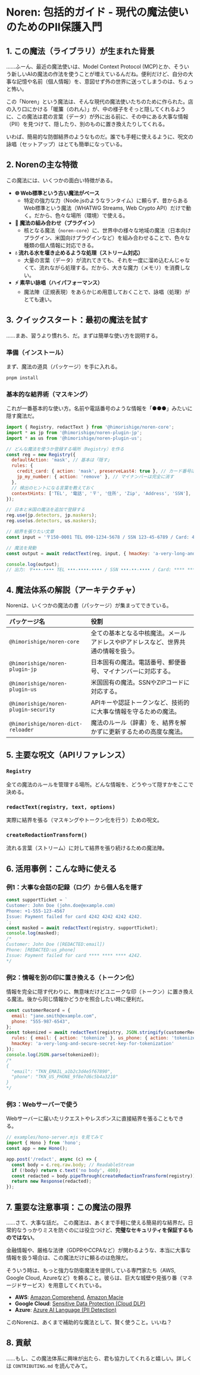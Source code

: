 # Noren: 包括的ガイド - 現代の魔法使いのためのPII保護入門

## 1. この魔法（ライブラリ）が生まれた背景

……ふーん、最近の魔法使いは、Model Context Protocol (MCP)とか、そういう新しいAIの魔法の作法を使うことが増えているんだね。便利だけど、自分の大事な記憶や名前（個人情報）を、意図せず外の世界に送ってしまうのは、ちょっと怖い。

この「Noren」という魔法は、そんな現代の魔法使いたちのために作られた。店の入り口にかける「暖簾（のれん）」が、中の様子をそっと隠してくれるように、この魔法は君の言葉（データ）が外に出る前に、その中にある大事な情報（PII）を見つけて、隠したり、別のものに置き換えたりしてくれる。

いわば、簡易的な防御結界のようなものだ。誰でも手軽に使えるように、呪文の詠唱（セットアップ）はとても簡単になっている。

## 2. Norenの主な特徴

この魔法には、いくつかの面白い特徴がある。

*   **🌐 Web標準という古い魔法がベース**
    *   特定の強力な力（Node.jsのようなランタイム）に頼らず、昔からあるWeb標準という魔法（WHATWG Streams, Web Crypto API）だけで動く。だから、色々な場所（環境）で使える。
*   **🧩 魔法の組み合わせ（プラグイン）**
    *   核となる魔法（`noren-core`）に、世界中の様々な地域の魔法（日本向けプラグイン、米国向けプラグインなど）を組み合わせることで、色々な種類の個人情報に対応できる。
*   **💧 流れる水を堰き止めるような処理（ストリーム対応）**
    *   大量の言葉（データ）が流れてきても、それを一度に溜め込むんじゃなくて、流れながら処理する。だから、大きな魔力（メモリ）を消費しない。
*   **⚡️ 素早い詠唱（ハイパフォーマンス）**
    *   魔法陣（正規表現）をあらかじめ用意しておくことで、詠唱（処理）がとても速い。

## 3. クイックスタート：最初の魔法を試す

……まあ、習うより慣れろ、だ。まずは簡単な使い方を説明する。

### 準備（インストール）

まず、魔法の道具（パッケージ）を手に入れる。

```sh
pnpm install
```

### 基本的な結界術（マスキング）

これが一番基本的な使い方。名前や電話番号のような情報を「●●●」みたいに隠す魔法だ。

```javascript
import { Registry, redactText } from '@himorishige/noren-core';
import * as jp from '@himorishige/noren-plugin-jp';
import * as us from '@himorishige/noren-plugin-us';

// どんな魔法を使うか登録する場所（Registry）を作る
const reg = new Registry({
  defaultAction: 'mask', // 基本は「隠す」
  rules: {
    credit_card: { action: 'mask', preserveLast4: true }, // カード番号は最後の4桁だけ見せる
    jp_my_number: { action: 'remove' }, // マイナンバーは完全に消す
  },
  // 検出のヒントになる言葉を教えておく
  contextHints: ['TEL', '電話', '〒', '住所', 'Zip', 'Address', 'SSN'],
});

// 日本と米国の魔法を追加で登録する
reg.use(jp.detectors, jp.maskers);
reg.use(us.detectors, us.maskers);

// 結界を張りたい文章
const input = '〒150-0001 TEL 090-1234-5678 / SSN 123-45-6789 / Card: 4242 4242 4242 4242';

// 魔法を発動
const output = await redactText(reg, input, { hmacKey: 'a-very-long-and-secure-secret-key-for-testing' });

console.log(output);
// 出力: 〒•••-•••• TEL •••-••••-•••• / SSN •••-••-•••• / Card: **** **** **** 4242
```

## 4. 魔法体系の解説（アーキテクチャ）

Norenは、いくつかの魔法の書（パッケージ）が集まってできている。

| パッケージ名 | 役割 |
| :--- | :--- |
| `@himorishige/noren-core` | 全ての基本となる中核魔法。メールアドレスやIPアドレスなど、世界共通の情報を扱う。 |
| `@himorishige/noren-plugin-jp` | 日本固有の魔法。電話番号、郵便番号、マイナンバーに対応する。 |
| `@himorishige/noren-plugin-us` | 米国固有の魔法。SSNやZIPコードに対応する。 |
| `@himorishige/noren-plugin-security` | APIキーや認証トークンなど、技術的に大事な情報を守るための魔法。 |
| `@himorishige/noren-dict-reloader` | 魔法のルール（辞書）を、結界を解かずに更新するための高度な魔法。 |

## 5. 主要な呪文（APIリファレンス）

### `Registry`
全ての魔法のルールを管理する場所。どんな情報を、どうやって隠すかをここで決める。

### `redactText(registry, text, options)`
実際に結界を張る（マスキングやトークン化を行う）ための呪文。

### `createRedactionTransform()`
流れる言葉（ストリーム）に対して結界を張り続けるための魔法陣。

## 6. 活用事例：こんな時に使える

### 例1：大事な会話の記録（ログ）から個人名を隠す

```javascript
const supportTicket = `
Customer: John Doe (john.doe@example.com)
Phone: +1-555-123-4567
Issue: Payment failed for card 4242 4242 4242 4242.
`;
const masked = await redactText(registry, supportTicket);
console.log(masked);
/*
Customer: John Doe ([REDACTED:email])
Phone: [REDACTED:us_phone]
Issue: Payment failed for card **** **** **** 4242.
*/
```

### 例2：情報を別の印に置き換える（トークン化）

情報を完全に隠す代わりに、無意味だけどユニークな印（トークン）に置き換える魔法。後から同じ情報かどうかを照合したい時に便利だ。

```javascript
const customerRecord = {
  email: "jane.smith@example.com",
  phone: "555-987-6543",
};
const tokenized = await redactText(registry, JSON.stringify(customerRecord), {
  rules: { email: { action: 'tokenize' }, us_phone: { action: 'tokenize' } },
  hmacKey: 'a-very-long-and-secure-secret-key-for-tokenization'
});
console.log(JSON.parse(tokenized));
/*
{
  "email": "TKN_EMAIL_a1b2c3d4e5f67890",
  "phone": "TKN_US_PHONE_9f8e7d6c5b4a3210"
}
*/
```

### 例3：Webサーバーで使う

Webサーバーに届いたリクエストやレスポンスに直接結界を張ることもできる。

```javascript
// examples/hono-server.mjs を見てみて
import { Hono } from 'hono';
const app = new Hono();

app.post('/redact', async (c) => {
  const body = c.req.raw.body; // ReadableStream
  if (!body) return c.text('no body', 400);
  const redacted = body.pipeThrough(createRedactionTransform(registry));
  return new Response(redacted);
});
```

## 7. 重要な注意事項：この魔法の限界

……さて、大事な話だ。
この魔法は、あくまで手軽に使える簡易的な結界だ。日常的なうっかりミスを防ぐのには役立つけど、**完璧なセキュリティを保証するものではない**。

金融情報や、厳格な法律（GDPRやCCPAなど）が関わるような、本当に大事な情報を扱う場合は、この魔法だけに頼るのは危険だ。

そういう時は、もっと強力な防衛魔法を提供している専門家たち（AWS, Google Cloud, Azureなど）を頼ること。彼らは、巨大な城壁や見張り番（マネージドサービス）を用意してくれている。

*   **AWS**: [Amazon Comprehend](https://docs.aws.amazon.com/comprehend/latest/dg/how-pii.html), [Amazon Macie](https://docs.aws.amazon.com/macie/latest/user/what-is-macie.html)
*   **Google Cloud**: [Sensitive Data Protection (Cloud DLP)](https://cloud.google.com/sensitive-data-protection/docs/deidentify-sensitive-data)
*   **Azure**: [Azure AI Language (PII Detection)](https://learn.microsoft.com/azure/ai-services/language-service/personally-identifiable-information/how-to/redact-text-pii)

このNorenは、あくまで補助的な魔法として、賢く使うこと。いいね？

## 8. 貢献

……もし、この魔法体系に興味が出たら、君も協力してくれると嬉しい。詳しくは `CONTRIBUTING.md` を読んでみて。

